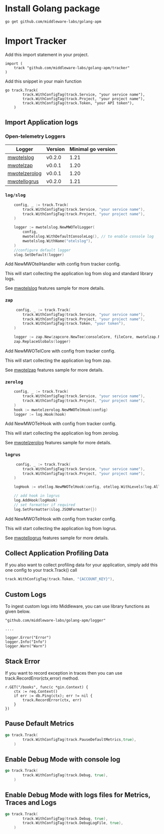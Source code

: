 # Install Golang package

```
go get github.com/middleware-labs/golang-apm
```

# Import Tracker

Add this import statement in your project.

```
import (
    track "github.com/middleware-labs/golang-apm/tracker"
)
```

Add this snippet in your main function

```
go track.Track(
		track.WithConfigTag(track.Service, "your service name"),
		track.WithConfigTag(track.Project, "your project name"),
		track.WithConfigTag(track.Token, "your API token"),
	)
```
## Import Application logs

### Open-telemetry Loggers

| Logger                         | Version | Minimal go version |
|--------------------------------|---------|--------------------|
| [mwotelslog](https://github.com/open-telemetry/opentelemetry-go-contrib/tree/main/bridges/otelslog)       | v0.2.0  | 1.21               |
| [mwotelzap](https://github.com/open-telemetry/opentelemetry-go-contrib/tree/main/bridges/otelzap)         | v0.0.1  | 1.20               |
| [mwotelzerolog](mwotelzerolog) | v0.0.1  | 1.20               |
| [mwotellogrus](https://github.com/open-telemetry/opentelemetry-go-contrib/tree/main/bridges/otellogrus)   | v0.2.0  | 1.21               |

### `log/slog`
```go
    config, _ := track.Track(
		track.WithConfigTag(track.Service, "your service name"),
		track.WithConfigTag(track.Project, "your project name"),
	)

	logger := mwotelslog.NewMWOTelLogger(
		config,
		mwotelslog.WithDefaultConsoleLog(), // to enable console log
		mwotelslog.WithName("otelslog"),
	)
	//configure default logger
	slog.SetDefault(logger)
```
Add NewMWOtelHandler with config from tracker config. 

This will start collecting the application log from slog and standard library logs.

See [mwotelslog](https://github.com/middleware-labs/demo-apm/tree/master/golang/features) features sample for more details.

### `zap`
```go
     config, _ := track.Track(
		track.WithConfigTag(track.Service, "your service name"),
		track.WithConfigTag(track.Project, "your project name"),
		track.WithConfigTag(track.Token, "your token"),
	)

	logger := zap.New(zapcore.NewTee(consoleCore, fileCore, mwotelzap.NewMWOTelCore(config, mwotelzap.WithName("otelzaplog"))))
	zap.ReplaceGlobals(logger)
```
Add NewMWOTelCore with config from tracker config. 

This will start collecting the application log from zap.

See [mwotelzap](https://github.com/middleware-labs/demo-apm/tree/master/golang/features)  features sample for more details.

### `zerolog`
```go
    config, _ := track.Track(
		track.WithConfigTag(track.Service, "your service name"),
		track.WithConfigTag(track.Project, "your project name"),
	)
	hook := mwotelzerolog.NewMWOTelHook(config)
	logger := log.Hook(hook)
```
Add NewMWOTelHook with config from tracker config. 

This will start collecting the application log from zerolog.

See [mwotelzerolog](https://github.com/middleware-labs/demo-apm/tree/master/golang/features) features sample for more details.

### `logrus`
```go
     config, _ := track.Track(
		track.WithConfigTag(track.Service, "your service name"),
		track.WithConfigTag(track.Project, "your project name"),
	)

	logHook := otellog.NewMWOTelHook(config, otellog.WithLevels(log.AllLevels), otellog.WithName("otellogrus"))

	// add hook in logrus
	log.AddHook(logHook)
	// set formatter if required
	log.SetFormatter(&log.JSONFormatter{})
```
Add NewMWOTelHook with config from tracker config. 

This will start collecting the application log from logrus.

See [mwotellogrus](https://github.com/middleware-labs/demo-apm/tree/master/golang/features) features sample for more details.

## Collect Application Profiling Data

If you also want to collect profiling data for your application,
simply add this one config to your track.Track() call

```go
track.WithConfigTag(track.Token, "{ACCOUNT_KEY}"),
```

## Custom Logs

To ingest custom logs into Middleware, you can use library functions as given below.

```
"github.com/middleware-labs/golang-apm/logger"

....

logger.Error("Error")
logger.Info("Info")
logger.Warn("Warn")

```

## Stack Error

If you want to record exception in traces then you can use track.RecordError(ctx,error) method.

```
r.GET("/books", func(c *gin.Context) {
    ctx := req.Context()
    if err := db.Ping(ctx); err != nil {
        track.RecordError(ctx, err)
    }
})
```

## Pause Default Metrics

```go
go track.Track(
		track.WithConfigTag(track.PauseDefaultMetrics,true),
	)
```
## Enable Debug Mode with console log

```go
go track.Track(
		track.WithConfigTag(track.Debug, true),
	)
```
## Enable Debug Mode with logs files for Metrics, Traces and Logs

```go
go track.Track(
		track.WithConfigTag(track.Debug, true),
		track.WithConfigTag(track.DebugLogFile, true),
	)
```
